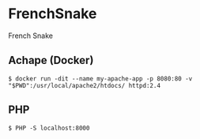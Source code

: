 # FrenchSnake
French Snake

## Achape (Docker)
```
$ docker run -dit --name my-apache-app -p 8080:80 -v "$PWD":/usr/local/apache2/htdocs/ httpd:2.4
```

## PHP 
```
$ PHP -S localhost:8000
```